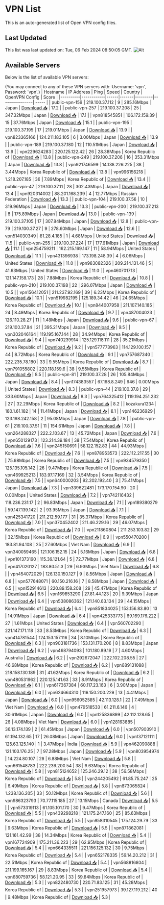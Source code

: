 # VPN List

This is an auto-generated list of Open VPN config files.

## Last Updated

This list was last updated on: Tue, 06 Feb 2024 08:50:05 GMT.
![Alt](https://repobeats.axiom.co/api/embed/186b98318ef1479477931607c1ad7d823f12451f.svg "Repobeats analytics image")

## Available Servers

Below is the list of available VPN servers:

(You may connect to any of these VPN servers with: Username: 'vpn', Password: 'vpn'.)
| Hostname | IP Address | Ping | Speed | Country | OpenVPN Config | Score |
|----------|------------|------|-------|---------|----------------| ----- |
| public-vpn-159 | 219.100.37.112 | 9 | 285.16Mbps | Japan | [Download 📥](./configs/server_0_JP.ovpn) | 17.2 |
| public-vpn-257 | 219.100.37.208 | 25 | 347.32Mbps | Japan | [Download 📥](./configs/server_1_JP.ovpn) | 17.1 |
| vpn818545851 | 106.172.159.39 | 15 | 37.76Mbps | Japan | [Download 📥](./configs/server_2_JP.ovpn) | 15.1 |
| public-vpn-195 | 219.100.37.195 | 17 | 219.01Mbps | Japan | [Download 📥](./configs/server_3_JP.ovpn) | 13.9 |
| vpn823365166 | 124.211.183.105 | 6 | 3.00Mbps | Japan | [Download 📥](./configs/server_4_JP.ovpn) | 13.9 |
| public-vpn-189 | 219.100.37.180 | 12 | 110.51Mbps | Japan | [Download 📥](./configs/server_5_JP.ovpn) | 13.9 |
| vpn229624283 | 220.125.122.42 | 26 | 28.38Mbps | Korea Republic of | [Download 📥](./configs/server_6_KR.ovpn) | 13.8 |
| public-vpn-249 | 219.100.37.206 | 16 | 353.31Mbps | Japan | [Download 📥](./configs/server_7_JP.ovpn) | 13.8 |
| vpn921746599 | 14.138.226.225 | 38 | 3.44Mbps | Korea Republic of | [Download 📥](./configs/server_8_KR.ovpn) | 13.8 |
| vpn996156218 | 1.218.207.185 | 36 | 7.89Mbps | Korea Republic of | [Download 📥](./configs/server_9_KR.ovpn) | 13.4 |
| public-vpn-47 | 219.100.37.11 | 28 | 302.43Mbps | Japan | [Download 📥](./configs/server_10_JP.ovpn) | 13.4 |
| vpn920314002 | 88.201.168.239 | 4 | 12.77Mbps | Russian Federation | [Download 📥](./configs/server_11_RU.ovpn) | 13.3 |
| public-vpn-104 | 219.100.37.58 | 10 | 319.96Mbps | Japan | [Download 📥](./configs/server_12_JP.ovpn) | 13.3 |
| public-vpn-200 | 219.100.37.213 | 8 | 175.89Mbps | Japan | [Download 📥](./configs/server_13_JP.ovpn) | 13.0 |
| public-vpn-139 | 219.100.37.105 | 17 | 307.84Mbps | Japan | [Download 📥](./configs/server_14_JP.ovpn) | 12.8 |
| public-vpn-79 | 219.100.37.27 | 9 | 278.60Mbps | Japan | [Download 📥](./configs/server_15_JP.ovpn) | 12.6 |
| vpn514030349 | 81.28.4.185 | 1 | 4.68Mbps | United States | [Download 📥](./configs/server_16_US.ovpn) | 11.5 |
| public-vpn-255 | 219.100.37.224 | 17 | 177.61Mbps | Japan | [Download 📥](./configs/server_17_JP.ovpn) | 11.1 |
| vpn254759211 | 162.215.169.147 | 11 | 58.94Mbps | United States | [Download 📥](./configs/server_18_US.ovpn) | 11.1 |
| vpn431396938 | 173.198.248.39 | 4 | 6.06Mbps | United States | [Download 📥](./configs/server_19_US.ovpn) | 11.0 |
| vpn983082326 | 209.214.131.46 | 5 | 41.63Mbps | United States | [Download 📥](./configs/server_20_US.ovpn) | 11.0 |
| vpn460701713 | 121.147.158.173 | 28 | 7.88Mbps | Korea Republic of | [Download 📥](./configs/server_21_KR.ovpn) | 10.8 |
| public-vpn-210 | 219.100.37.198 | 22 | 296.07Mbps | Japan | [Download 📥](./configs/server_22_JP.ovpn) | 10.5 |
| vpn156412051 | 211.237.92.169 | 39 | 6.23Mbps | Korea Republic of | [Download 📥](./configs/server_23_KR.ovpn) | 10.1 |
| vpn519982195 | 125.189.34.42 | 46 | 24.65Mbps | Korea Republic of | [Download 📥](./configs/server_24_KR.ovpn) | 10.1 |
| vpn844007958 | 211.107.140.185 | 24 | 8.49Mbps | Korea Republic of | [Download 📥](./configs/server_25_KR.ovpn) | 9.7 |
| vpn487004023 | 126.110.28.27 | 11 | 1.48Mbps | Japan | [Download 📥](./configs/server_26_JP.ovpn) | 9.6 |
| public-vpn-67 | 219.100.37.84 | 21 | 395.21Mbps | Japan | [Download 📥](./configs/server_27_JP.ovpn) | 9.5 |
| vpn302046164 | 119.195.167.144 | 28 | 34.94Mbps | Korea Republic of | [Download 📥](./configs/server_28_KR.ovpn) | 9.4 |
| vpn740239914 | 125.129.118.111 | 28 | 35.21Mbps | Korea Republic of | [Download 📥](./configs/server_29_KR.ovpn) | 9.2 |
| vpn577773963 | 114.129.100.157 | 44 | 8.72Mbps | Korea Republic of | [Download 📥](./configs/server_30_KR.ovpn) | 9.1 |
| vpn757687340 | 222.235.78.180 | 33 | 9.55Mbps | Korea Republic of | [Download 📥](./configs/server_31_KR.ovpn) | 8.7 |
| vpn791055802 | 220.118.159.6 | 38 | 9.55Mbps | Korea Republic of | [Download 📥](./configs/server_32_KR.ovpn) | 8.5 |
| public-vpn-81 | 219.100.37.28 | 26 | 105.84Mbps | Japan | [Download 📥](./configs/server_33_JP.ovpn) | 8.4 |
| vpn174383557 | 67.168.8.249 | 646 | 0.00Mbps | United States | [Download 📥](./configs/server_34_US.ovpn) | 8.3 |
| public-vpn-44 | 219.100.37.8 | 29 | 333.60Mbps | Japan | [Download 📥](./configs/server_35_JP.ovpn) | 8.3 |
| vpn764325412 | 119.194.251.232 | 27 | 32.29Mbps | Korea Republic of | [Download 📥](./configs/server_36_KR.ovpn) | 8.2 |
| kozakura1234 | 180.1.61.182 | 14 | 11.41Mbps | Japan | [Download 📥](./configs/server_37_JP.ovpn) | 8.1 |
| vpn146236929 | 123.198.242.158 | 2 | 95.08Mbps | Japan | [Download 📥](./configs/server_38_JP.ovpn) | 7.8 |
| public-vpn-61 | 219.100.37.51 | 11 | 154.61Mbps | Japan | [Download 📥](./configs/server_39_JP.ovpn) | 7.8 |
| vpn264288327 | 222.2.103.67 | 13 | 45.72Mbps | Japan | [Download 📥](./configs/server_40_JP.ovpn) | 7.6 |
| vpn650129173 | 123.214.39.184 | 38 | 7.54Mbps | Korea Republic of | [Download 📥](./configs/server_41_KR.ovpn) | 7.6 |
| vpn245150691 | 58.122.152.83 | 44 | 44.93Mbps | Korea Republic of | [Download 📥](./configs/server_42_KR.ovpn) | 7.6 |
| vpn878953573 | 222.112.217.55 | 30 | 75.98Mbps | Korea Republic of | [Download 📥](./configs/server_43_KR.ovpn) | 7.5 |
| vpn934579350 | 125.135.105.142 | 26 | 9.47Mbps | Korea Republic of | [Download 📥](./configs/server_44_KR.ovpn) | 7.5 |
| vpn469925213 | 183.97.17.169 | 32 | 3.54Mbps | Korea Republic of | [Download 📥](./configs/server_45_KR.ovpn) | 7.5 |
| vpn640000203 | 92.202.192.40 | 3 | 75.41Mbps | Japan | [Download 📥](./configs/server_46_JP.ovpn) | 7.3 |
| vpn339622481 | 173.170.154.90 | 20 | 0.00Mbps | United States | [Download 📥](./configs/server_47_US.ovpn) | 7.2 |
| vpn742116432 | 118.236.231.17 | 2 | 96.83Mbps | Japan | [Download 📥](./configs/server_48_JP.ovpn) | 7.1 |
| vpn189380279 | 59.147.139.142 | 2 | 93.95Mbps | Japan | [Download 📥](./configs/server_49_JP.ovpn) | 7.1 |
| vpn425341720 | 211.212.59.177 | 31 | 35.37Mbps | Korea Republic of | [Download 📥](./configs/server_50_KR.ovpn) | 7.0 |
| vpn370452402 | 211.46.229.16 | 29 | 46.07Mbps | Korea Republic of | [Download 📥](./configs/server_51_KR.ovpn) | 7.0 |
| vpn211860804 | 211.253.103.82 | 29 | 32.15Mbps | Korea Republic of | [Download 📥](./configs/server_52_KR.ovpn) | 6.9 |
| vpn550470200 | 183.81.94.108 | 25 | 27.60Mbps | Viet Nam | [Download 📥](./configs/server_53_VN.ovpn) | 6.9 |
| vpn340059465 | 121.106.152.15 | 24 | 5.16Mbps | Japan | [Download 📥](./configs/server_54_JP.ovpn) | 6.8 |
| vpn101373190 | 115.36.121.64 | 5 | 72.77Mbps | Japan | [Download 📥](./configs/server_55_JP.ovpn) | 6.8 |
| vpn417020127 | 183.80.51.3 | 29 | 6.93Mbps | Viet Nam | [Download 📥](./configs/server_56_VN.ovpn) | 6.8 |
| vpn454072029 | 126.130.150.127 | 9 | 8.56Mbps | Japan | [Download 📥](./configs/server_57_JP.ovpn) | 6.8 |
| vpn577648071 | 60.150.216.16 | 7 | 8.58Mbps | Japan | [Download 📥](./configs/server_58_JP.ovpn) | 6.5 |
| vpn152914613 | 220.89.158.208 | 29 | 45.47Mbps | Korea Republic of | [Download 📥](./configs/server_59_KR.ovpn) | 6.5 |
| vpn169853290 | 27.81.44.123 | 20 | 9.39Mbps | Japan | [Download 📥](./configs/server_60_JP.ovpn) | 6.4 |
| vpn538086362 | 121.140.63.134 | 29 | 44.15Mbps | Korea Republic of | [Download 📥](./configs/server_61_KR.ovpn) | 6.4 |
| vpn851834025 | 153.156.83.80 | 13 | 14.91Mbps | Japan | [Download 📥](./configs/server_62_JP.ovpn) | 6.4 |
| vpn425333773 | 69.169.176.222 | 27 | 1.61Mbps | United States | [Download 📥](./configs/server_63_US.ovpn) | 6.4 |
| vpn560702290 | 221.147.171.118 | 33 | 8.53Mbps | Korea Republic of | [Download 📥](./configs/server_64_KR.ovpn) | 6.3 |
| vpn414781544 | 124.153.157.116 | 34 | 8.10Mbps | Korea Republic of | [Download 📥](./configs/server_65_KR.ovpn) | 6.3 |
| vpn903181736 | 153.131.170.206 | 8 | 8.83Mbps | Japan | [Download 📥](./configs/server_66_JP.ovpn) | 6.2 |
| vpn468794093 | 101.180.89.19 | 7 | 4.60Mbps | Australia | [Download 📥](./configs/server_67_AU.ovpn) | 6.2 |
| vpn292672047 | 222.102.208.55 | 27 | 46.68Mbps | Korea Republic of | [Download 📥](./configs/server_68_KR.ovpn) | 6.2 |
| vpn689131088 | 218.158.130.189 | 31 | 41.62Mbps | Korea Republic of | [Download 📥](./configs/server_69_KR.ovpn) | 6.2 |
| vpn480531962 | 220.125.141.63 | 33 | 8.91Mbps | Korea Republic of | [Download 📥](./configs/server_70_KR.ovpn) | 6.1 |
| vpn617367384 | 60.117.23.163 | 6 | 3.90Mbps | Japan | [Download 📥](./configs/server_71_JP.ovpn) | 6.0 |
| vpn624664310 | 119.150.200.229 | 13 | 4.41Mbps | Japan | [Download 📥](./configs/server_72_JP.ovpn) | 6.0 |
| vpn956052585 | 42.113.128.1 | 22 | 7.49Mbps | Viet Nam | [Download 📥](./configs/server_73_VN.ovpn) | 6.0 |
| vpn479518533 | 61.211.6.146 | 4 | 30.61Mbps | Japan | [Download 📥](./configs/server_74_JP.ovpn) | 6.0 |
| vpn125836899 | 42.112.128.65 | 26 | 4.08Mbps | Viet Nam | [Download 📥](./configs/server_75_VN.ovpn) | 6.0 |
| vpn128163885 | 36.13.174.139 | 2 | 61.45Mbps | Japan | [Download 📥](./configs/server_76_JP.ovpn) | 6.0 |
| vpn507903910 | 61.194.132.65 | 17 | 26.08Mbps | Japan | [Download 📥](./configs/server_77_JP.ovpn) | 6.0 |
| vpn137121111 | 125.63.125.140 | 1 | 3.47Mbps | India | [Download 📥](./configs/server_78_IN.ovpn) | 5.9 |
| vpn462090888 | 121.103.176.25 | 7 | 97.28Mbps | Japan | [Download 📥](./configs/server_79_JP.ovpn) | 5.9 |
| vpn803954974 | 14.224.80.107 | 29 | 6.88Mbps | Viet Nam | [Download 📥](./configs/server_80_VN.ovpn) | 5.8 |
| vpn661548783 | 222.236.200.54 | 38 | 9.63Mbps | Korea Republic of | [Download 📥](./configs/server_81_KR.ovpn) | 5.8 |
| vpn815124652 | 125.246.29.12 | 38 | 56.58Mbps | Korea Republic of | [Download 📥](./configs/server_82_KR.ovpn) | 5.8 |
| vpn244205492 | 61.85.75.247 | 25 | 6.49Mbps | Korea Republic of | [Download 📥](./configs/server_83_KR.ovpn) | 5.8 |
| vpn873065824 | 1.238.136.205 | 33 | 50.12Mbps | Korea Republic of | [Download 📥](./configs/server_84_KR.ovpn) | 5.6 |
| vpn986323793 | 70.77.115.185 | 27 | 13.15Mbps | Canada | [Download 📥](./configs/server_85_CA.ovpn) | 5.5 |
| vpn573319113 | 61.105.101.170 | 30 | 9.47Mbps | Korea Republic of | [Download 📥](./configs/server_86_KR.ovpn) | 5.5 |
| vpn439298218 | 121.175.247.160 | 25 | 85.63Mbps | Korea Republic of | [Download 📥](./configs/server_87_KR.ovpn) | 5.5 |
| vpn858310545 | 175.124.29.79 | 33 | 9.63Mbps | Korea Republic of | [Download 📥](./configs/server_88_KR.ovpn) | 5.5 |
| vpn871862081 | 121.161.42.99 | 38 | 14.34Mbps | Korea Republic of | [Download 📥](./configs/server_89_KR.ovpn) | 5.4 |
| vpn167724909 | 175.211.36.223 | 29 | 62.95Mbps | Korea Republic of | [Download 📥](./configs/server_90_KR.ovpn) | 5.4 |
| vpn664335511 | 221.156.125.132 | 30 | 9.75Mbps | Korea Republic of | [Download 📥](./configs/server_91_KR.ovpn) | 5.4 |
| vpn652178335 | 59.14.20.212 | 31 | 22.51Mbps | Korea Republic of | [Download 📥](./configs/server_92_KR.ovpn) | 5.4 |
| vpn568816804 | 211.199.165.167 | 29 | 8.83Mbps | Korea Republic of | [Download 📥](./configs/server_93_KR.ovpn) | 5.4 |
| vpn680759736 | 58.121.20.95 | 33 | 59.84Mbps | Korea Republic of | [Download 📥](./configs/server_94_KR.ovpn) | 5.3 |
| vpn822480730 | 220.71.83.125 | 31 | 45.28Mbps | Korea Republic of | [Download 📥](./configs/server_95_KR.ovpn) | 5.3 |
| vpn251957973 | 39.127.119.212 | 40 | 9.48Mbps | Korea Republic of | [Download 📥](./configs/server_96_KR.ovpn) | 5.3 |
